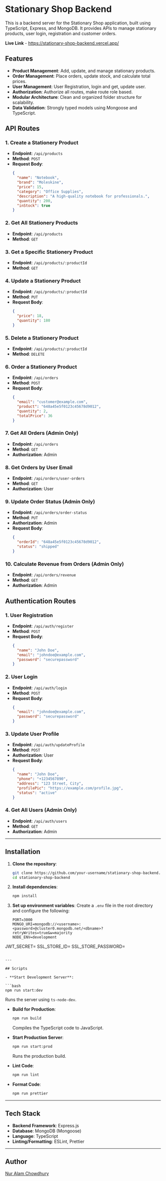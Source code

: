 # Stationary Shop Backend

This is a backend server for the Stationary Shop application, built using TypeScript, Express, and MongoDB. It provides APIs to manage stationary products, user login, registration and customer orders.

**Live Link** - https://stationary-shop-backend.vercel.app/

## Features

- **Product Management**: Add, update, and manage stationary products.
- **Order Management**: Place orders, update stock, and calculate total prices.
- **User Management**: User Registration, login and get, update user.
- **Authorization**: Authorize all routes, make route role based.
- **Modular Architecture**: Clean and organized folder structure for scalability.
- **Data Validation**: Strongly typed models using Mongoose and TypeScript.


## API Routes

### 1. Create a Stationery Product

- **Endpoint**: `/api/products`
- **Method**: `POST`
- **Request Body**:
  ```json
  {
    "name": "Notebook",
    "brand": "Moleskine",
    "price": 15,
    "category": "Office Supplies",
    "description": "A high-quality notebook for professionals.",
    "quantity": 200,
    "inStock": true
  }
  ```

### 2. Get All Stationery Products

- **Endpoint**: `/api/products`
- **Method**: `GET`

### 3. Get a Specific Stationery Product

- **Endpoint**: `/api/products/:productId`
- **Method**: `GET`

### 4. Update a Stationery Product

- **Endpoint**: `/api/products/:productId`
- **Method**: `PUT`
- **Request Body**:
  ```json
  {
    "price": 18,
    "quantity": 180
  }
  ```

### 5. Delete a Stationery Product

- **Endpoint**: `/api/products/:productId`
- **Method**: `DELETE`

### 6. Order a Stationery Product

- **Endpoint**: `/api/orders`
- **Method**: `POST`
- **Request Body**:
  ```json
  {
    "email": "customer@example.com",
    "product": "648a45e5f0123c45678d9012",
    "quantity": 2,
    "totalPrice": 36
  }
  ```

### 7. Get All Orders (Admin Only)

- **Endpoint**: `/api/orders`
- **Method**: `GET`
- **Authorization**: Admin

### 8. Get Orders by User Email

- **Endpoint**: `/api/orders/user-orders`
- **Method**: `GET`
- **Authorization**: User

### 9. Update Order Status (Admin Only)

- **Endpoint**: `/api/orders/order-status`
- **Method**: `PUT`
- **Authorization**: Admin
- **Request Body**:
  ```json
  {
    "orderId": "648a45e5f0123c45678d9012",
    "status": "shipped"
  }
  ```

### 10. Calculate Revenue from Orders (Admin Only)

- **Endpoint**: `/api/orders/revenue`
- **Method**: `GET`
- **Authorization**: Admin

## Authentication Routes

### 1. User Registration

- **Endpoint**: `/api/auth/register`
- **Method**: `POST`
- **Request Body**:
  ```json
  {
    "name": "John Doe",
    "email": "johndoe@example.com",
    "password": "securepassword"
  }
  ```

### 2. User Login

- **Endpoint**: `/api/auth/login`
- **Method**: `POST`
- **Request Body**:
  ```json
  {
    "email": "johndoe@example.com",
    "password": "securepassword"
  }
  ```

### 3. Update User Profile

- **Endpoint**: `/api/auth/updateProfile`
- **Method**: `POST`
- **Authorization**: User
- **Request Body**:
  ```json
  {
    "name": "John Doe",
    "phone": "+1234567890",
    "address": "123 Street, City",
    "profilePic": "https://example.com/profile.jpg",
    "status": "active"
  }
  ```

### 4. Get All Users (Admin Only)

- **Endpoint**: `/api/auth/users`
- **Method**: `GET`
- **Authorization**: Admin

---

## Installation

1. **Clone the repository**:

   ```bash
   git clone https://github.com/your-username/stationary-shop-backend.git
   cd stationary-shop-backend
   ```

2. **Install dependencies**:

   ```bash
   npm install
   ```

3. **Set up environment variables**:
   Create a `.env` file in the root directory and configure the following:
   ```
   PORT=3000
   MONGO_URI=mongodb://<username>:<password>@cluster0.mongodb.net/<dbname>?retryWrites=true&w=majority
   NODE_ENV=development
  JWT_SECRET=
  SSL_STORE_ID=
  SSL_STORE_PASSWORD=
   ```

---

## Scripts

- **Start Development Server**:

  ```bash
  npm run start:dev
  ```

  Runs the server using `ts-node-dev`.

- **Build for Production**:

  ```bash
  npm run build
  ```

  Compiles the TypeScript code to JavaScript.

- **Start Production Server**:

  ```bash
  npm run start:prod
  ```

  Runs the production build.

- **Lint Code**:

  ```bash
  npm run lint
  ```

- **Format Code**:
  ```bash
  npm run prettier
  ```

---

## Tech Stack

- **Backend Framework**: Express.js
- **Database**: MongoDB (Mongoose)
- **Language**: TypeScript
- **Linting/Formatting**: ESLint, Prettier

---

## Author

[Nur Alam Chowdhury](https://github.com/Nur-Alam-Limon)
